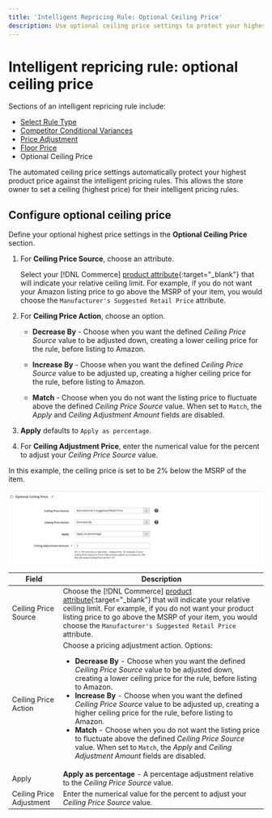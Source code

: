 ```yaml
---
title: 'Intelligent Repricing Rule: Optional Ceiling Price'
description: Use optional ceiling price settings to protect your highest product price against the intelligent pricing rules that manage your Amazon listings.
---
```


# Intelligent repricing rule: optional ceiling price

Sections of an intelligent repricing rule include:

- [Select Rule Type](./intelligent-repricing-rules.md)
- [Competitor Conditional Variances](./competitor-conditional-variances.md)
- [Price Adjustment](./price-adjustment.md)
- [Floor Price](./floor-price.md)
- Optional Ceiling Price

The automated ceiling price settings automatically protect your highest product price against the intelligent pricing rules. This allows the store owner to set a ceiling (highest price) for their intelligent pricing rules.

## Configure optional ceiling price

Define your optional highest price settings in the **Optional Ceiling Price** section.

1. For **Ceiling Price Source**, choose an attribute.

   Select your [!DNL Commerce] [product attribute](https://docs.magento.com/user-guide/catalog/product-attributes.html){:target="_blank"} that will indicate your relative ceiling limit. For example, if you do not want your Amazon listing price to go above the MSRP of your item, you would choose the `Manufacturer's Suggested Retail Price` attribute.

1. For **Ceiling Price Action**, choose an option.

   - **Decrease By** - Choose when you want the defined _Ceiling Price Source_ value to be adjusted down, creating a lower ceiling price for the rule, before listing to Amazon.

   - **Increase By** - Choose when you want the defined _Ceiling Price Source_ value to be adjusted up, creating a higher ceiling price for the rule, before listing to Amazon.

   - **Match** - Choose when you do not want the listing price to fluctuate above the defined _Ceiling Price Source_ value. When set to `Match`, the _Apply_ and _Ceiling Adjustment Amount_ fields are disabled.

1. **Apply** defaults to `Apply as percentage`.

1. For **Ceiling Adjustment Price**, enter the numerical value for the percent to adjust your _Ceiling Price Source_ value.

In this example, the ceiling price is set to be 2% below the MSRP of the item.

![Intelligent repricing rule - optional ceiling price](assets/ob-intelligent-price-rule-ceiling.png)

|Field |Description|
|---|---|
|Ceiling Price Source|Choose the [!DNL Commerce] [product attribute](https://docs.magento.com/user-guide/catalog/product-attributes.html){:target="_blank"} that will indicate your relative ceiling limit. For example, if you do not want your product listing price to go above the MSRP of your item, you would choose the `Manufacturer's Suggested Retail Price` attribute. |
|Ceiling Price Action |Choose a pricing adjustment action. Options:<ul><li>**Decrease By** - Choose when you want the defined _Ceiling Price Source_ value to be adjusted down, creating a lower ceiling price for the rule, before listing to Amazon.</li><li>**Increase By** - Choose when you want the defined _Ceiling Price Source_ value to be adjusted up, creating a higher ceiling price for the rule, before listing to Amazon.</li><li>**Match** - Choose when you do not want the listing price to fluctuate above the defined _Ceiling Price Source_ value. When set to `Match`, the _Apply_ and _Ceiling Adjustment Amount_ fields are disabled.</li></ul> |
|Apply|**Apply as percentage** - A percentage adjustment relative to the _Ceiling Price Source_ value. |
|Ceiling Price Adjustment|Enter the numerical value for the percent to adjust your _Ceiling Price Source_ value. |
